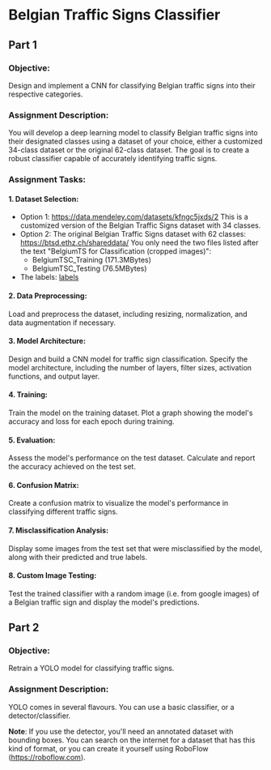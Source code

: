 # Belgian Traffic Signs Classifier

## Part 1
### Objective:

Design and implement a CNN for classifying Belgian traffic signs into their respective categories.

### Assignment Description:

You will develop a deep learning model to classify Belgian traffic signs into their designated classes using a dataset of your choice, either a customized 34-class dataset or the original 62-class dataset. The goal is to create a robust classifier capable of accurately identifying traffic signs.

### Assignment Tasks:

#### 1. Dataset Selection:

* Option 1: https://data.mendeley.com/datasets/kfngc5jxds/2
  This is a customized version of the Belgian Traffic Signs dataset with 34 classes.
* Option 2: The original Belgian Traffic Signs dataset with 62 classes: https://btsd.ethz.ch/shareddata/
  	You only need the two files listed after the text "BelgiumTS for Classification (cropped images)":
	 * BelgiumTSC_Training (171.3MBytes)
	 * BelgiumTSC_Testing (76.5MBytes)
* The labels: [labels](labels.py)

#### 2. Data Preprocessing:

Load and preprocess the dataset, including resizing, normalization, and data augmentation if necessary.

#### 3. Model Architecture:

Design and build a CNN model for traffic sign classification. Specify the model architecture, including the number of layers, filter sizes, activation functions, and output layer.

#### 4. Training:

Train the model on the training dataset.
Plot a graph showing the model's accuracy and loss for each epoch during training.

#### 5. Evaluation:

Assess the model's performance on the test dataset.
Calculate and report the accuracy achieved on the test set.

#### 6. Confusion Matrix:

Create a confusion matrix to visualize the model's performance in classifying different traffic signs.

#### 7. Misclassification Analysis:

Display some images from the test set that were misclassified by the model, along with their predicted and true labels.

#### 8. Custom Image Testing:

Test the trained classifier with a random image (i.e. from google images) of a Belgian traffic sign and display the model's predictions.


## Part 2
### Objective:

Retrain a YOLO model for classifying traffic signs. 

### Assignment Description:

YOLO comes in several flavours. You can use a basic classifier, or a detector/classifier. 

**__Note__**:  If you use the detector, you'll need an annotated dataset with bounding boxes. You can search on the internet for a dataset that has this kind of format, or you can create it yourself using RoboFlow (https://roboflow.com).